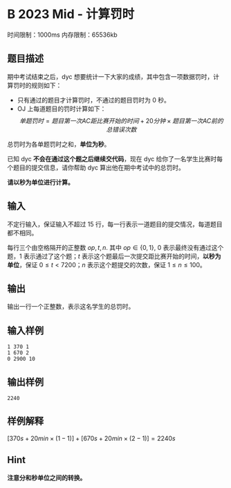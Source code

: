 # B 2023 Mid - 计算罚时

时间限制：1000ms 内存限制：65536kb

## 题目描述

期中考试结束之后，dyc 想要统计一下大家的成绩，其中包含一项数据罚时，计算罚时的规则如下：

- 只有通过的题目才计算罚时，不通过的题目罚时为 $0$ 秒。
- OJ 上每道题目的罚时计算如下：
  $$单题罚时=题目第一次 AC 距比赛开始的时间 + 20 分钟 \times 题目第一次 AC 前的总错误次数$$

总罚时为各单题罚时之和，**单位为秒**。

已知 dyc **不会在通过这个题之后继续交代码**，现在 dyc 给你了一名学生比赛时每个题目的提交信息，请你帮助 dyc 算出他在期中考试中的总罚时。

**请以秒为单位进行计算。**

## 输入

不定行输入，保证输入不超过 $15$ 行，每一行表示一道题目的提交情况，每道题目都不相同。

每行三个由空格隔开的正整数 $op,t,n.$ 其中 $op\in\{0,1\},$ $0$ 表示最终没有通过这个题，$1$ 表示通过了这个题；$t$ 表示这个题最后一次提交距比赛开始的时间，**以秒为单位**，保证 $0\leq t<7200$；$n$ 表示这个题提交的次数，保证 $1\leq n\leq100$。

## 输出

输出一行一个正整数，表示这名学生的总罚时。

## 输入样例

```text
1 370 1
1 670 2
0 2900 10
```

## 输出样例

```text
2240
```

## 样例解释

$[370s+20min×(1−1)]+[670s+20min×(2−1)]=2240s$

## Hint

**注意分和秒单位之间的转换。**
